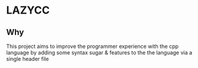 # LAZYCC

## Why

This project aims to improve the programmer experience with the cpp language by adding some syntax sugar & features to the the language via a single header file
